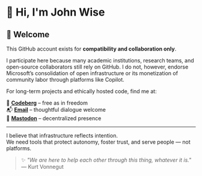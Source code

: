 # 🌾 Hi, I'm John Wise

## 🧭 Welcome

This GitHub account exists for **compatibility and collaboration only**.

I participate here because many academic institutions, research teams, and open-source collaborators still rely on GitHub. I do not, however, endorse Microsoft’s consolidation of open infrastructure or its monetization of community labor through platforms like Copilot.

For long-term projects and ethically hosted code, find me at:

🔗 **[Codeberg](https://codeberg.org/JohnWise)** – free as in freedom  
📬 **[Email](mailto:john@johnwise.me)** – thoughtful dialogue welcome  
🐘 **[Mastodon](https://mastodon.social/@johnwise)** – decentralized presence  

---

I believe that infrastructure reflects intention.  
We need tools that protect autonomy, foster trust, and serve people — not platforms.

> ✨ *"We are here to help each other through this thing, whatever it is."*  
> — Kurt Vonnegut
